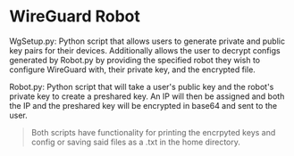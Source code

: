 # WireGuard Robot

WgSetup.py: Python script that allows users to generate private and public key pairs for their devices. Additionally allows the user to decrypt configs generated by Robot.py by providing the specified robot they wish to configure WireGuard with, their private key, and the encrypted file.

Robot.py: Python script that will take a user's public key and the robot's private key to create a preshared key. An IP will then be assigned and both the IP and the preshared key will be encrypted in base64 and sent to the user.

> Both scripts have functionality for printing the encrpyted keys and config or saving said files as a .txt in the home directory.
